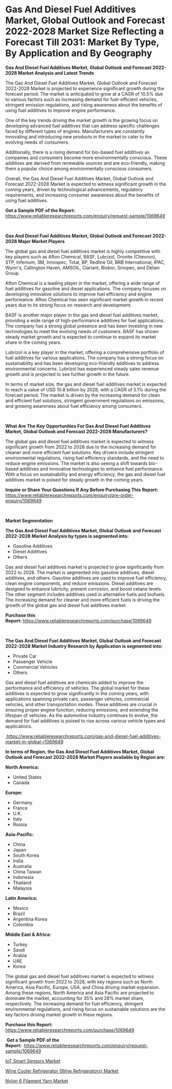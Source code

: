 <p><h1>Gas And Diesel Fuel Additives Market, Global Outlook and Forecast 2022-2028 Market Size Reflecting a Forecast Till 2031: Market By Type, By Application and By Geography</h1></p><p><strong>Gas And Diesel Fuel Additives Market, Global Outlook and Forecast 2022-2028 Market Analysis and Latest Trends</strong></p>
<p><p>The Gas And Diesel Fuel Additives Market, Global Outlook and Forecast 2022-2028 Market is projected to experience significant growth during the forecast period. The market is anticipated to grow at a CAGR of 10.5% due to various factors such as increasing demand for fuel-efficient vehicles, stringent emission regulations, and rising awareness about the benefits of using fuel additives to improve engine performance.</p><p>One of the key trends driving the market growth is the growing focus on developing advanced fuel additives that can address specific challenges faced by different types of engines. Manufacturers are constantly innovating and introducing new products in the market to cater to the evolving needs of consumers.</p><p>Additionally, there is a rising demand for bio-based fuel additives as companies and consumers become more environmentally conscious. These additives are derived from renewable sources and are eco-friendly, making them a popular choice among environmentally conscious consumers.</p><p>Overall, the Gas And Diesel Fuel Additives Market, Global Outlook and Forecast 2022-2028 Market is expected to witness significant growth in the coming years, driven by technological advancements, regulatory requirements, and increasing consumer awareness about the benefits of using fuel additives.</p></p>
<p><strong>Get a Sample PDF of the Report:&nbsp;</strong> <a href="https://www.reliableresearchreports.com/enquiry/request-sample/1069649">https://www.reliableresearchreports.com/enquiry/request-sample/1069649</a></p>
<p>&nbsp;</p>
<p><strong>Gas And Diesel Fuel Additives Market, Global Outlook and Forecast 2022-2028 Major Market Players</strong></p>
<p><p>The global gas and diesel fuel additives market is highly competitive with key players such as Afton Chemical, BASF, Lubrizol, Oronite (Chevron), STP, Infenium, 3M, Innospec, Total, BP, Redline Oil, BRB International, IPAC, Wynn's, Callington Haven, AMSOIL, Clariant, Biobor, Sinopec, and Delian Group. </p><p>Afton Chemical is a leading player in the market, offering a wide range of fuel additives for gasoline and diesel applications. The company focuses on developing innovative solutions to improve fuel efficiency and engine performance. Afton Chemical has seen significant market growth in recent years due to its strong focus on research and development.</p><p>BASF is another major player in the gas and diesel fuel additives market, providing a wide range of high-performance additives for fuel applications. The company has a strong global presence and has been investing in new technologies to meet the evolving needs of customers. BASF has shown steady market growth and is expected to continue to expand its market share in the coming years.</p><p>Lubrizol is a key player in the market, offering a comprehensive portfolio of fuel additives for various applications. The company has a strong focus on sustainability and has been developing eco-friendly additives to address environmental concerns. Lubrizol has experienced steady sales revenue growth and is projected to see further growth in the future.</p><p>In terms of market size, the gas and diesel fuel additives market is expected to reach a value of USD 10.8 billion by 2028, with a CAGR of 5.1% during the forecast period. The market is driven by the increasing demand for clean and efficient fuel solutions, stringent government regulations on emissions, and growing awareness about fuel efficiency among consumers.</p></p>
<p>&nbsp;</p>
<p><strong>What Are The Key Opportunities For Gas And Diesel Fuel Additives Market, Global Outlook and Forecast 2022-2028 Manufacturers?</strong></p>
<p><p>The global gas and diesel fuel additives market is expected to witness significant growth from 2022 to 2028 due to the increasing demand for cleaner and more efficient fuel solutions. Key drivers include stringent environmental regulations, rising fuel efficiency standards, and the need to reduce engine emissions. The market is also seeing a shift towards bio-based additives and innovative technologies to enhance fuel performance. With a focus on sustainability and energy efficiency, the gas and diesel fuel additives market is poised for steady growth in the coming years.</p></p>
<p><strong>Inquire or Share Your Questions If Any Before Purchasing This Report:</strong> <a href="https://www.reliableresearchreports.com/enquiry/pre-order-enquiry/1069649">https://www.reliableresearchreports.com/enquiry/pre-order-enquiry/1069649</a></p>
<p>&nbsp;</p>
<p><strong>Market Segmentation</strong></p>
<p><strong>The Gas And Diesel Fuel Additives Market, Global Outlook and Forecast 2022-2028 Market Analysis by types is segmented into:</strong></p>
<p><ul><li>Gasoline Additives</li><li>Diesel Additives</li><li>Others</li></ul></p>
<p><p>Gas and diesel fuel additives market is projected to grow significantly from 2022 to 2028. The market is segmented into gasoline additives, diesel additives, and others. Gasoline additives are used to improve fuel efficiency, clean engine components, and reduce emissions. Diesel additives are designed to enhance lubricity, prevent corrosion, and boost cetane levels. The other segment includes additives used in alternative fuels and biofuels. The increasing demand for cleaner and more efficient fuels is driving the growth of the global gas and diesel fuel additives market.</p></p>
<p><strong>Purchase this Report:&nbsp;</strong><a href="https://www.reliableresearchreports.com/purchase/1069649">https://www.reliableresearchreports.com/purchase/1069649</a></p>
<p>&nbsp;</p>
<p><strong>The Gas And Diesel Fuel Additives Market, Global Outlook and Forecast 2022-2028 Market Industry Research by Application is segmented into:</strong></p>
<p><ul><li>Private Car</li><li>Passenger Vehicle</li><li>Commercial Vehicles</li><li>Others</li></ul></p>
<p><p>Gas and diesel fuel additives are chemicals added to improve the performance and efficiency of vehicles. The global market for these additives is expected to grow significantly in the coming years, with applications spanning private cars, passenger vehicles, commercial vehicles, and other transportation modes. These additives are crucial in ensuring proper engine function, reducing emissions, and extending the lifespan of vehicles. As the automotive industry continues to evolve, the demand for fuel additives is poised to rise across various vehicle types and applications.</p></p>
<p><a href="https://www.reliableresearchreports.com/gas-and-diesel-fuel-additives-market-in-global-r1069649">&nbsp;https://www.reliableresearchreports.com/gas-and-diesel-fuel-additives-market-in-global-r1069649</a></p>
<p><strong>In terms of Region, the Gas And Diesel Fuel Additives Market, Global Outlook and Forecast 2022-2028 Market Players available by Region are:</strong></p>
<p>
    <p> <strong> North America: </strong>
        <ul>
            <li>United States</li>
            <li>Canada</li>
        </ul>
        </p> 
    <p> <strong> Europe: </strong>
        <ul>
            <li>Germany</li>
            <li>France</li>
            <li>U.K.</li>
            <li>Italy</li>
            <li>Russia</li>
        </ul>
        </p> 
    <p> <strong> Asia-Pacific: </strong>
        <ul>
            <li>China</li>
            <li>Japan</li>
            <li>South Korea</li>
            <li>India</li>
            <li>Australia</li>
            <li>China Taiwan</li>
            <li>Indonesia</li>
            <li>Thailand</li>
            <li>Malaysia</li>
        </ul>
        </p> 
    <p> <strong> Latin America: </strong>
        <ul>
            <li>Mexico</li>
            <li>Brazil</li>
            <li>Argentina Korea</li>
            <li>Colombia</li>
        </ul>
        </p> 
    <p> <strong> Middle East & Africa: </strong>
        <ul>
            <li>Turkey</li>
            <li>Saudi</li>
            <li>Arabia</li>
            <li>UAE</li>
            <li>Korea</li>
        </ul>
    </p>
    </p>
<p><p>The global gas and diesel fuel additives market is expected to witness significant growth from 2022 to 2028, with key regions such as North America, Asia Pacific, Europe, USA, and China driving market expansion. Among these regions, North America and Asia Pacific are projected to dominate the market, accounting for 35% and 28% market share, respectively. The increasing demand for fuel efficiency, stringent environmental regulations, and rising focus on sustainable solutions are the key factors driving market growth in these regions.</p></p>
<p><strong>Purchase this Report: </strong><a href="https://www.reliableresearchreports.com/purchase/1069649">https://www.reliableresearchreports.com/purchase/1069649</a></p>
<p>&nbsp;<strong>Get a Sample PDF of the Report:&nbsp;&nbsp;</strong><a href="https://www.reliableresearchreports.com/enquiry/request-sample/1069649">https://www.reliableresearchreports.com/enquiry/request-sample/1069649</a></p>
<p><strong></strong></p>
<p><p><a href="https://github.com/jadenRaynor/Market-Research-Report-List-1/blob/main/iot-smart-sensors-market.md">IoT Smart Sensors Market</a></p><p><a href="https://github.com/RoccoManning/Market-Research-Report-List-6/blob/main/wine-cooler-refrigerator-wine-refrigerators-market.md">Wine Cooler Refrigerator (Wine Refrigerators) Market</a></p><p><a href="https://github.com/ranaacryptoaddmin/Market-Research-Report-List-1/blob/main/nylon-6-filament-yarn-market.md">Nylon 6 Filament Yarn Market</a></p></p>